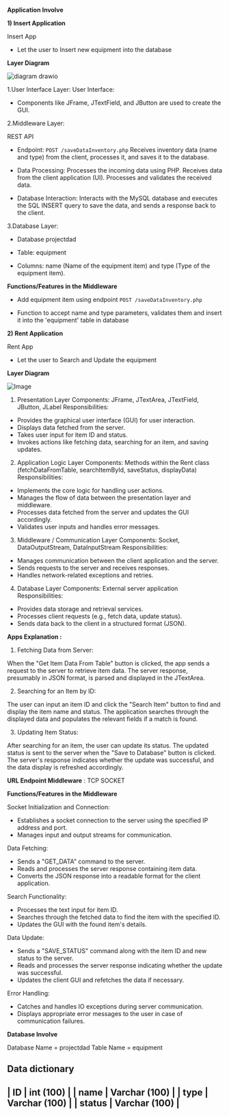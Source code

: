 **Application Involve**

**1) Insert Application**

Insert App
- Let the user to Insert new equipment into the database

**Layer Diagram**

![diagram drawio](https://github.com/AzrulHafiz3099/ProjectDAD/assets/165458463/4f1cf943-1c09-47a1-b831-481a531a04dd)

1.User Interface Layer:
User Interface: 

- Components like JFrame, JTextField, and JButton are used to create the GUI.

2.Middleware Layer:

REST API

- Endpoint: `POST /saveDataInventory.php` Receives inventory data (name and type) from the client, processes it, and saves it to the database.

- Data Processing: Processes the incoming data using PHP. Receives data from the client application (UI). Processes and validates the received data.

- Database Interaction: Interacts with the MySQL database and executes the SQL INSERT query to save the data, and sends a response back to the client.


3.Database Layer:

- Database projectdad

- Table: equipment

- Columns: name (Name of the equipment item) and type (Type of the equipment item).

**Functions/Features in the Middleware**

- Add equipment item using endpoint `POST /saveDataInventory.php`

- Function to accept name and type parameters, validates them and insert it into the 'equipment' table in database



**2) Rent Application**

Rent App
- Let the user to Search and Update the equipment

**Layer Diagram**

![Image](https://github.com/users/AzrulHafiz3099/projects/1/assets/111211731/3430db4b-bcbb-4f25-aafa-e237eff7c7c6)

1. Presentation Layer
Components: JFrame, JTextArea, JTextField, JButton, JLabel
Responsibilities:
- Provides the graphical user interface (GUI) for user interaction.
- Displays data fetched from the server.
- Takes user input for item ID and status.
- Invokes actions like fetching data, searching for an item, and saving updates.

2. Application Logic Layer
Components: Methods within the Rent class (fetchDataFromTable, searchItemById, saveStatus, displayData)
Responsibilities:
- Implements the core logic for handling user actions.
- Manages the flow of data between the presentation layer and middleware.
- Processes data fetched from the server and updates the GUI accordingly.
- Validates user inputs and handles error messages.

3. Middleware / Communication Layer
Components: Socket, DataOutputStream, DataInputStream
Responsibilities:
- Manages communication between the client application and the server.
- Sends requests to the server and receives responses.
- Handles network-related exceptions and retries.

4. Database Layer
Components: External server application
Responsibilities:
- Provides data storage and retrieval services.
- Processes client requests (e.g., fetch data, update status).
- Sends data back to the client in a structured format (JSON).

**Apps Explanation :**

1) Fetching Data from Server:

When the "Get Item Data From Table" button is clicked, the app sends a request to the server to retrieve item data.
The server response, presumably in JSON format, is parsed and displayed in the JTextArea.

2) Searching for an Item by ID:

The user can input an item ID and click the "Search Item" button to find and display the item name and status.
The application searches through the displayed data and populates the relevant fields if a match is found.

3) Updating Item Status:

After searching for an item, the user can update its status.
The updated status is sent to the server when the "Save to Database" button is clicked.
The server's response indicates whether the update was successful, and the data display is refreshed accordingly.

**URL Endpoint Middleware** : TCP SOCKET

**Functions/Features in the Middleware**

Socket Initialization and Connection:

- Establishes a socket connection to the server using the specified IP address and port.
- Manages input and output streams for communication.

Data Fetching:

- Sends a "GET_DATA" command to the server.
- Reads and processes the server response containing item data.
- Converts the JSON response into a readable format for the client application.

Search Functionality:

- Processes the text input for item ID.
- Searches through the fetched data to find the item with the specified ID.
- Updates the GUI with the found item's details.

Data Update:

- Sends a "SAVE_STATUS" command along with the item ID and new status to the server.
- Reads and processes the server response indicating whether the update was successful.
- Updates the client GUI and refetches the data if necessary.

Error Handling:

- Catches and handles IO exceptions during server communication.
- Displays appropriate error messages to the user in case of communication failures.


**Database Involve**

Database Name = projectdad
Table Name = equipment

Data dictionary
----------------------------
| ID      | int (100)      | 
| name    | Varchar (100)  |
| type    | Varchar (100)  |
| status  | Varchar (100)  |
----------------------------

